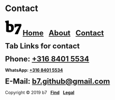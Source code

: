 # Contact
<img alt="b7" width="54" height="54" src="b7.svg"> <strong><font size="5"><a href="https://b7.github.io">Home</a> &nbsp; <a href="https://b7.github.io/about">About</a> &nbsp; <a href="https://b7.github.io/contact">Contact</a></font></strong>

<strong><font size="5">Tab Links for contact</font></strong>

<strong><font size="5">Phone: <a href="tel:+31684015534">+316 8401 5534</a></font></strong>

<strong>WhatsApp: <a href="https://wa.me/31684015534" target="_blank">+316 8401 5534</a></font></strong>

<strong><font size="5">E-Mail: <a href="mailto:b7.github@gmail.com">b7.github@gmail.com</a></font></strong>

Copyright © 2019 b7 &nbsp; <strong><a href="https://b7.github.io/find">Find</a></strong> &nbsp; <strong><a href="https://b7.github.io/legal">Legal</a></strong>

